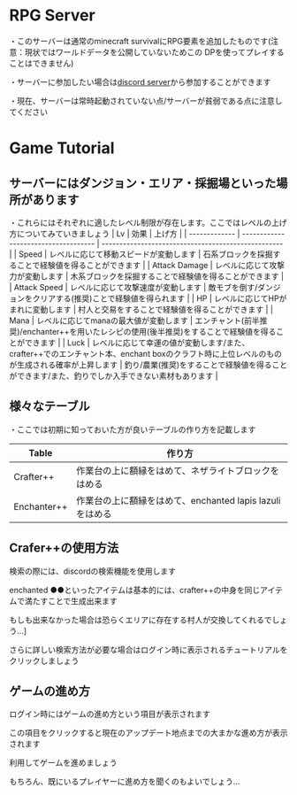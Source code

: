 # RPG Server

・このサーバーは通常のminecraft survivalにRPG要素を追加したものです(注意：現状ではワールドデータを公開していないためこの
DPを使ってプレイすることはできません)

・サーバーに参加したい場合は[discord server](https://discord.gg/KEV8SdY7Uc)から参加することができます

・現在、サーバーは常時起動されていない点/サーバーが貧弱である点に注意してください

# Game Tutorial

## サーバーにはダンジョン・エリア・採掘場といった場所があります
・これらにはそれぞれに適したレベル制限が存在します。ここではレベルの上げ方についてみていきましょう
 | Lv            | 効果                                 | 上げ方                                               |
 | ------------- | ------------------------------------ | --------------------------------------------------- |
 | Speed         | レベルに応じて移動スピードが変動します | 石系ブロックを採掘することで経験値を得ることができます |
 | Attack Damage | レベルに応じて攻撃力が変動します       | 木系ブロックを採掘することで経験値を得ることができます |
 | Attack Speed  | レベルに応じて攻撃速度が変動します     | 敵モブを倒す/ダンジョンをクリアする(推奨)ことで経験値を得られます |
 | HP            | レベルに応じてHPがまれに変動します     | 村人と交易をすることで経験値を得ることができます |
 | Mana          | レベルに応じてmanaの最大値が変動します | エンチャント(前半推奨)/enchanter++を用いたレシピの使用(後半推奨)をすることで経験値を得ることができます |
 | Luck          | レベルに応じて幸運の値が変動します/また、crafter++でのエンチャント本、enchant boxのクラフト時に上位レベルのものが生成される確率が上昇します | 釣り/農業(推奨)をすることで経験値を得ることができます/また、釣りでしか入手できない素材もあります |

## 様々なテーブル
・ここでは初期に知っておいた方が良いテーブルの作り方を記載します

 | Table | 作り方 |
 | ----- | ------ |
 | Crafter++ | 作業台の上に額縁をはめて、ネザライトブロックをはめる |
 | Enchanter++ | 作業台の上に額縁をはめて、enchanted lapis lazuliをはめる |

## Crafer++の使用方法

検索の際には、discordの検索機能を使用します

enchanted ●●といったアイテムは基本的には、crafter++の中身を同じアイテムで満たすことで生成出来ます

もしも出来なかった場合は恐らくエリアに存在する村人が交換してくれるでしょう...]

さらに詳しい検索方法が必要な場合はログイン時に表示されるチュートリアルをクリックしましょう

## ゲームの進め方

ログイン時にはゲームの進め方という項目が表示されます

この項目をクリックすると現在のアップデート地点までの大まかな進め方が表示されます

利用してゲームを進めましょう

もちろん、既にいるプレイヤーに進め方を聞くのもよいでしょう...